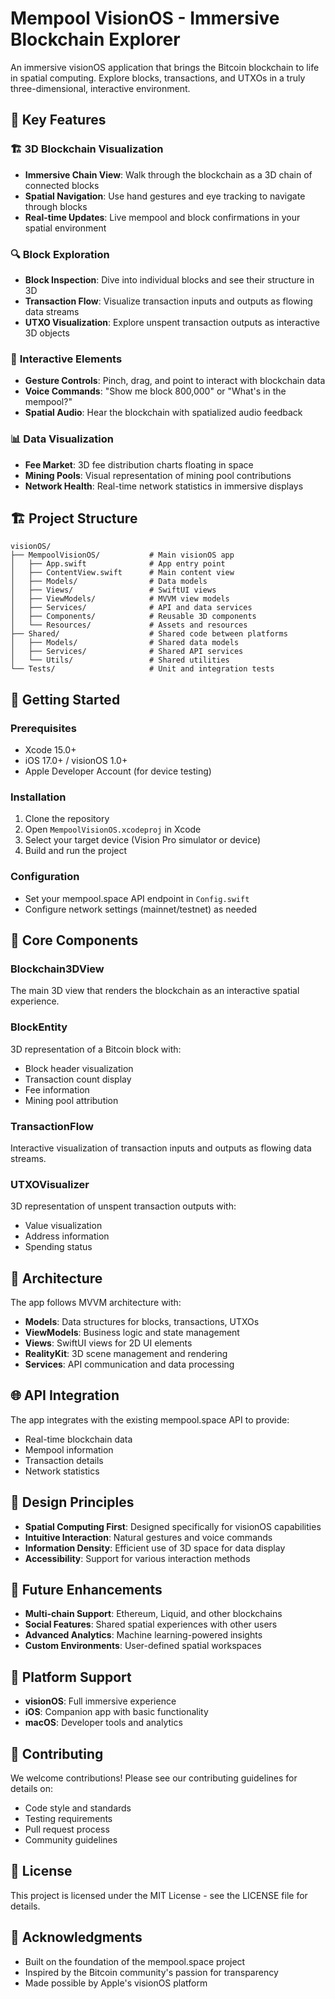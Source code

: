 # Mempool VisionOS - Immersive Blockchain Explorer

An immersive visionOS application that brings the Bitcoin blockchain to life in spatial computing. Explore blocks, transactions, and UTXOs in a truly three-dimensional, interactive environment.

## 🌟 Key Features

### 🏗️ **3D Blockchain Visualization**
- **Immersive Chain View**: Walk through the blockchain as a 3D chain of connected blocks
- **Spatial Navigation**: Use hand gestures and eye tracking to navigate through blocks
- **Real-time Updates**: Live mempool and block confirmations in your spatial environment

### 🔍 **Block Exploration**
- **Block Inspection**: Dive into individual blocks and see their structure in 3D
- **Transaction Flow**: Visualize transaction inputs and outputs as flowing data streams
- **UTXO Visualization**: Explore unspent transaction outputs as interactive 3D objects

### 💎 **Interactive Elements**
- **Gesture Controls**: Pinch, drag, and point to interact with blockchain data
- **Voice Commands**: "Show me block 800,000" or "What's in the mempool?"
- **Spatial Audio**: Hear the blockchain with spatialized audio feedback

### 📊 **Data Visualization**
- **Fee Market**: 3D fee distribution charts floating in space
- **Mining Pools**: Visual representation of mining pool contributions
- **Network Health**: Real-time network statistics in immersive displays

## 🏗️ Project Structure

```
visionOS/
├── MempoolVisionOS/           # Main visionOS app
│   ├── App.swift              # App entry point
│   ├── ContentView.swift      # Main content view
│   ├── Models/                # Data models
│   ├── Views/                 # SwiftUI views
│   ├── ViewModels/            # MVVM view models
│   ├── Services/              # API and data services
│   ├── Components/            # Reusable 3D components
│   └── Resources/             # Assets and resources
├── Shared/                    # Shared code between platforms
│   ├── Models/                # Shared data models
│   ├── Services/              # Shared API services
│   └── Utils/                 # Shared utilities
└── Tests/                     # Unit and integration tests
```

## 🚀 Getting Started

### Prerequisites
- Xcode 15.0+
- iOS 17.0+ / visionOS 1.0+
- Apple Developer Account (for device testing)

### Installation
1. Clone the repository
2. Open `MempoolVisionOS.xcodeproj` in Xcode
3. Select your target device (Vision Pro simulator or device)
4. Build and run the project

### Configuration
- Set your mempool.space API endpoint in `Config.swift`
- Configure network settings (mainnet/testnet) as needed

## 🎯 Core Components

### Blockchain3DView
The main 3D view that renders the blockchain as an interactive spatial experience.

### BlockEntity
3D representation of a Bitcoin block with:
- Block header visualization
- Transaction count display
- Fee information
- Mining pool attribution

### TransactionFlow
Interactive visualization of transaction inputs and outputs as flowing data streams.

### UTXOVisualizer
3D representation of unspent transaction outputs with:
- Value visualization
- Address information
- Spending status

## 🔧 Architecture

The app follows MVVM architecture with:
- **Models**: Data structures for blocks, transactions, UTXOs
- **ViewModels**: Business logic and state management
- **Views**: SwiftUI views for 2D UI elements
- **RealityKit**: 3D scene management and rendering
- **Services**: API communication and data processing

## 🌐 API Integration

The app integrates with the existing mempool.space API to provide:
- Real-time blockchain data
- Mempool information
- Transaction details
- Network statistics

## 🎨 Design Principles

- **Spatial Computing First**: Designed specifically for visionOS capabilities
- **Intuitive Interaction**: Natural gestures and voice commands
- **Information Density**: Efficient use of 3D space for data display
- **Accessibility**: Support for various interaction methods

## 🔮 Future Enhancements

- **Multi-chain Support**: Ethereum, Liquid, and other blockchains
- **Social Features**: Shared spatial experiences with other users
- **Advanced Analytics**: Machine learning-powered insights
- **Custom Environments**: User-defined spatial workspaces

## 📱 Platform Support

- **visionOS**: Full immersive experience
- **iOS**: Companion app with basic functionality
- **macOS**: Developer tools and analytics

## 🤝 Contributing

We welcome contributions! Please see our contributing guidelines for details on:
- Code style and standards
- Testing requirements
- Pull request process
- Community guidelines

## 📄 License

This project is licensed under the MIT License - see the LICENSE file for details.

## 🙏 Acknowledgments

- Built on the foundation of the mempool.space project
- Inspired by the Bitcoin community's passion for transparency
- Made possible by Apple's visionOS platform
